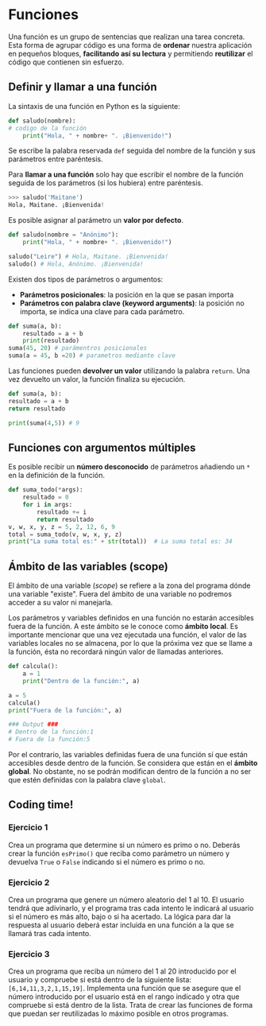 # Funciones
Una función es un grupo de sentencias que realizan una tarea concreta. Esta forma de agrupar código es una forma de **ordenar** nuestra aplicación en pequeños bloques, **facilitando así su lectura** y permitiendo **reutilizar** el código que contienen sin esfuerzo.

## Definir y llamar a una función

La sintaxis de una función en Python es la siguiente:

```python
def saludo(nombre):
# codigo de la función
    print("Hola, " + nombre+ ". ¡Bienvenido!")
```
	
Se escribe la palabra reservada `def` seguida del nombre de la función y sus parámetros entre paréntesis.

Para **llamar a una función** solo hay que escribir el nombre de la función seguida de los parámetros (si los hubiera) entre paréntesis.

```python
>>> saludo('Maitane')
Hola, Maitane. ¡Bienvenida!
```

Es posible asignar al parámetro un **valor por defecto**.

```python
def saludo(nombre = "Anónimo"):  
    print("Hola, " + nombre+ ". ¡Bienvenido!")

saludo("Leire") # Hola, Maitane. ¡Bienvenida!
saludo() # Hola, Anónimo. ¡Bienvenida!
```
Existen dos tipos de parámetros o argumentos:

 - **Parámetros posicionales**: la posición en la que se pasan importa
 - **Parámetros con palabra clave (keyword arguments)**: la posición no
   importa, se indica una clave para cada parámetro.

```python
def suma(a, b):
	resultado = a + b
	print(resultado)
suma(45, 20) # parámentros posicionales
suma(a = 45, b =20) # parametros mediante clave
```

Las funciones pueden **devolver un valor** utilizando la palabra `return`. Una vez devuelto un valor, la función finaliza su ejecución.

```python
def suma(a, b):
resultado = a + b
return resultado

print(suma(4,5)) # 9
```

## Funciones con argumentos múltiples

Es posible recibir un **número desconocido** de parámetros añadiendo un `*` en la definición de la función.

```python
def suma_todo(*args):
    resultado = 0
    for i in args:
        resultado += i
        return resultado
v, w, x, y, z = 5, 2, 12, 6, 9
total = suma_todo(v, w, x, y, z)
print("La suma total es:" + str(total))  # La suma total es: 34
```

## Ámbito de las variables (scope)
El ámbito de una variable (*scope*) se refiere a la zona del programa dónde una variable "existe". Fuera del ámbito de una variable no podremos acceder a su valor ni manejarla.

Los parámetros y variables definidos en una función no estarán accesibles fuera de la función. A este ámbito se le conoce como **ámbito local**. Es importante mencionar que una vez ejecutada una función, el valor de las variables locales no se almacena, por lo que la próxima vez que se llame a la función, ésta no recordará ningún valor de llamadas anteriores.

```python
def calcula():
    a = 1
    print("Dentro de la función:", a)

a = 5
calcula()
print("Fuera de la función:", a)

### Output ###
# Dentro de la función:1
# Fuera de la función:5
```

Por el contrario, las variables definidas fuera de una función sí que están accesibles desde dentro de la función. Se considera que están en el **ámbito global**. No obstante, no se podrán modifican dentro de la función a no ser que estén definidas con la palabra clave `global`.

## Coding time!

### Ejercicio 1
Crea un programa que determine si un número es primo o no. Deberás crear la función `esPrimo()` que reciba como parámetro un número y devuelva `True` o `False` indicando si el número es primo o no.

### Ejercicio 2
Crea un programa que genere un número aleatorio del 1 al 10. El usuario tendrá que adivinarlo, y el programa tras cada intento le indicará al usuario si el número es más alto, bajo o si ha acertado. La lógica para dar la respuesta al usuario deberá estar incluida en una función a la que se llamará tras cada intento.

### Ejercicio 3
Crea un programa que reciba un número del 1 al 20 introducido por el usuario y compruebe si está dentro de la siguiente lista: `[6,14,11,3,2,1,15,19]`. Implementa una función que se asegure que el número introducido por el usuario está en el rango indicado y otra que compruebe si está dentro de la lista. Trata de crear las funciones de forma que puedan ser reutilizadas lo máximo posible en otros programas.
